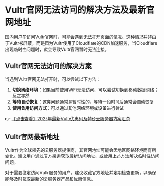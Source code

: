 # Vultr官网无法访问的解决方法及最新官网地址

国内用户在访问Vultr官网时，可能会遇到无法打开页面的情况。这种情况并非由于Vultr被屏蔽，而是因为Vultr使用了Cloudflare的CDN加速服务，当Cloudflare出现临时性问题时，就会导致Vultr官网暂时无法连接。

## Vultr官网无法访问的解决方案

当遇到Vultr官网无法打开时，可以尝试以下方法：

1. **切换网络环境**：如果当前使用WiFi无法访问，可以尝试切换到移动数据网络；反之亦然
2. **等待自动恢复**：这类问题通常是暂时性的，等待一段时间后通常会自动恢复
3. **使用备用访问方式**：可以通过其他网络环境或设备进行尝试

👉 [【点击查看】2025年最新Vultr优惠码及特价云服务器方案汇总](https://bit.ly/VuLtr)

## Vultr官网最新地址

Vultr作为全球领先的云服务器提供商，其官网地址可能会因地区网络环境而有所变化。建议用户通过官方渠道获取最新访问地址，或使用上述方法解决临时性访问问题。

对于需要稳定访问Vultr服务的用户，建议收藏官方地址并定期检查更新，以确保能够及时获取最新的云服务器产品和优惠信息。